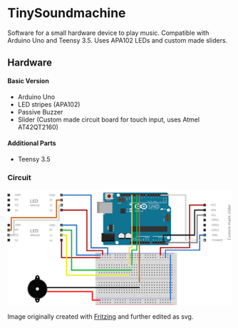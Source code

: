 # TinySoundmachine
Software for a small hardware device to play music. Compatible with Arduino Uno and Teensy 3.5. Uses APA102 LEDs and custom made sliders.


## Hardware

#### Basic Version
* Arduino Uno
* LED stripes (APA102)
* Passive Buzzer
* Slider (Custom made circuit board for touch input, uses Atmel AT42QT2160)

#### Additional Parts
* Teensy 3.5


### Circuit

![The circuit used for the Arduino Uno setup](images/Soundmachine_HW_Setup.png)

Image originally created with [Fritzing](http://fritzing.org) and further edited as svg.